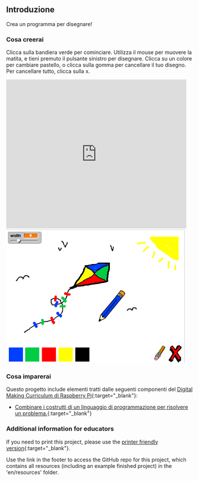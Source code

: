## Introduzione

Crea un programma per disegnare!

### Cosa creerai

Clicca sulla bandiera verde per cominciare. Utilizza il mouse per muovere la matita, e tieni premuto il pulsante sinistro per disegnare. Clicca su un colore per cambiare pastello, o clicca sulla gomma per cancellare il tuo disegno. Per cancellare tutto, clicca sulla x.

<div class="scratch-preview">
  <iframe allowtransparency="true" width="485" height="402" src="https://scratch.mit.edu/projects/embed/63473366/?autostart=false" frameborder="0"></iframe>
  <img src="images/paint-final.png">
</div>

### Cosa imparerai

Questo progetto include elementi tratti dalle seguenti componenti del [Digital Making Curriculum di Raspberry Pi](http://rpf.io/curriculum){:target="_blank"}:

+ [Combinare i costrutti di un linguaggio di programmazione per risolvere un problema.](https://www.raspberrypi.org/curriculum/programming/builder){:target="_blank"}

### Additional information for educators

If you need to print this project, please use the [printer friendly version](https://projects.raspberrypi.org/en/projects/paint-box/print){:target="_blank"}.

Use the link in the footer to access the GitHub repo for this project, which contains all resources (including an example finished project) in the 'en/resources' folder.